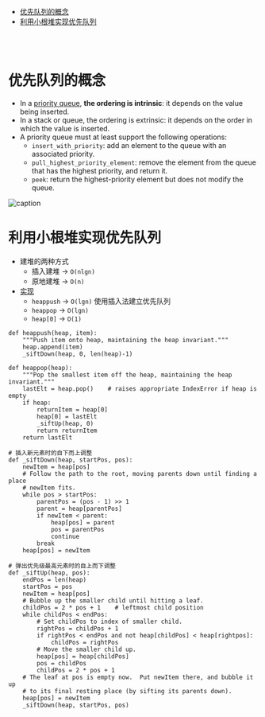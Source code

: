 - [优先队列的概念](#优先队列的概念)
- [利用小根堆实现优先队列](#利用小根堆实现优先队列)

</br></br>

# 优先队列的概念
- In a [priority queue](https://en.wikipedia.org/wiki/Priority_queue#Operations), **the ordering is intrinsic**: it depends on the value being inserted.
- In a stack or queue, the ordering is extrinsic: it depends on the order in which the value is inserted.
- A priority queue must at least support the following operations:
  - `insert_with_priority`: add an element to the queue with an associated priority.
  - `pull_highest_priority_element`: remove the element from the queue that has the highest priority, and return it.
  - `peek`: return the highest-priority element but does not modify the queue.

![caption](https://cdn.programiz.com/sites/tutorial2program/files/Introduction.png)

# 利用小根堆实现优先队列
- 建堆的两种方式
  - 插入建堆 -> `O(nlgn)`
  - 原地建堆 -> `O(n)`
- [实现](https://github.com/python/cpython/blob/3.9/Lib/heapq.py)
  - `heappush` -> `O(lgn)` 使用插入法建立优先队列
  - `heappop` -> `O(lgn)`  
  - `heap[0]` -> `O(1)`
```
def heappush(heap, item):
    """Push item onto heap, maintaining the heap invariant."""
    heap.append(item)
    _siftDown(heap, 0, len(heap)-1)

def heappop(heap):
    """Pop the smallest item off the heap, maintaining the heap invariant."""
    lastElt = heap.pop()    # raises appropriate IndexError if heap is empty
    if heap:
        returnItem = heap[0]
        heap[0] = lastElt
        _siftUp(heap, 0)
        return returnItem
    return lastElt

# 插入新元素时的自下而上调整
def _siftDown(heap, startPos, pos):
    newItem = heap[pos]
    # Follow the path to the root, moving parents down until finding a place
    # newItem fits.
    while pos > startPos:
        parentPos = (pos - 1) >> 1
        parent = heap[parentPos]
        if newItem < parent:
            heap[pos] = parent
            pos = parentPos
            continue
        break
    heap[pos] = newItem

# 弹出优先级最高元素时的自上而下调整
def _siftUp(heap, pos):
    endPos = len(heap)
    startPos = pos
    newItem = heap[pos]
    # Bubble up the smaller child until hitting a leaf.
    childPos = 2 * pos + 1    # leftmost child position
    while childPos < endPos:
        # Set childPos to index of smaller child.
        rightPos = childPos + 1
        if rightPos < endPos and not heap[childPos] < heap[rightpos]:
            childPos = rightPos
        # Move the smaller child up.
        heap[pos] = heap[childPos]
        pos = childPos
        childPos = 2 * pos + 1
    # The leaf at pos is empty now.  Put newItem there, and bubble it up
    # to its final resting place (by sifting its parents down).
    heap[pos] = newItem
    _siftDown(heap, startPos, pos)
```